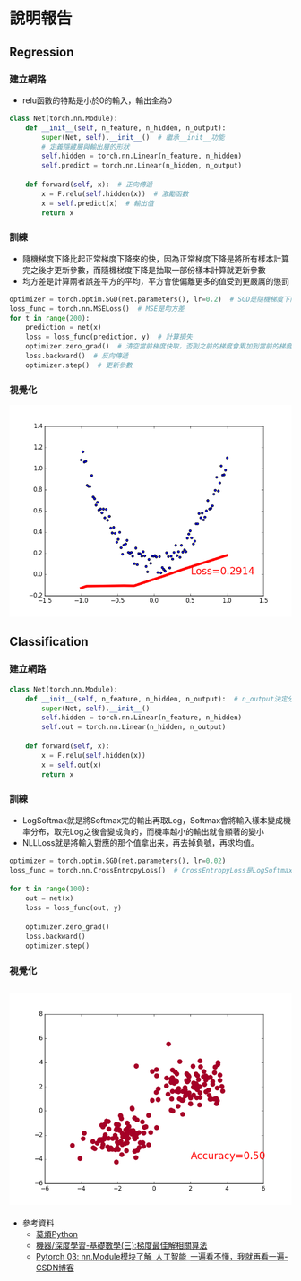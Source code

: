 # 說明報告
## Regression
### 建立網路
- relu函數的特點是小於0的輸入，輸出全為0
```py
class Net(torch.nn.Module):
    def __init__(self, n_feature, n_hidden, n_output):
        super(Net, self).__init__()  # 繼承__init__功能
        # 定義隱藏層與輸出層的形狀
        self.hidden = torch.nn.Linear(n_feature, n_hidden)
        self.predict = torch.nn.Linear(n_hidden, n_output)

    def forward(self, x):  # 正向傳遞
        x = F.relu(self.hidden(x))  # 激勵函數 
        x = self.predict(x)  # 輸出值
        return x
```
### 訓練
- 隨機梯度下降比起正常梯度下降來的快，因為正常梯度下降是將所有樣本計算完之後才更新參數，而隨機梯度下降是抽取一部份樣本計算就更新參數
- 均方差是計算兩者誤差平方的平均，平方會使偏離更多的值受到更嚴厲的懲罰

```py
optimizer = torch.optim.SGD(net.parameters(), lr=0.2)  # SGD是隨機梯度下降
loss_func = torch.nn.MSELoss()  # MSE是均方差
for t in range(200):
    prediction = net(x)
    loss = loss_func(prediction, y)  # 計算損失
    optimizer.zero_grad()  # 清空當前梯度快取，否則之前的梯度會累加到當前的梯度
    loss.backward()  # 反向傳遞
    optimizer.step()  # 更新參數
```
### 視覺化
![Regression](Regression.gif)
## Classification
### 建立網路
```py
class Net(torch.nn.Module):
    def __init__(self, n_feature, n_hidden, n_output):  # n_output決定分類的類別數
        super(Net, self).__init__()
        self.hidden = torch.nn.Linear(n_feature, n_hidden)
        self.out = torch.nn.Linear(n_hidden, n_output)

    def forward(self, x):
        x = F.relu(self.hidden(x)) 
        x = self.out(x)
        return x
```
### 訓練
- LogSoftmax就是將Softmax完的輸出再取Log，Softmax會將輸入樣本變成機率分布，取完Log之後會變成負的，而機率越小的輸出就會顯著的變小 
- NLLLoss就是將輸入對應的那个值拿出来，再去掉負號，再求均值。
```py
optimizer = torch.optim.SGD(net.parameters(), lr=0.02)
loss_func = torch.nn.CrossEntropyLoss()  # CrossEntropyLoss是LogSoftmax+NLLLoss，

for t in range(100):
    out = net(x)
    loss = loss_func(out, y)

    optimizer.zero_grad()
    loss.backward()
    optimizer.step()
```
### 視覺化
![Classification](Classification.gif)
---
- 參考資料
    - [莫煩Python](https://morvanzhou.github.io/tutorials/machine-learning/torch/)
    - [機器/深度學習-基礎數學(三):梯度最佳解相關算法](https://medium.com/@chih.sheng.huang821/%E6%A9%9F%E5%99%A8%E5%AD%B8%E7%BF%92-%E5%9F%BA%E7%A4%8E%E6%95%B8%E5%AD%B8-%E4%B8%89-%E6%A2%AF%E5%BA%A6%E6%9C%80%E4%BD%B3%E8%A7%A3%E7%9B%B8%E9%97%9C%E7%AE%97%E6%B3%95-gradient-descent-optimization-algorithms-b61ed1478bd7)
    - [Pytorch 03: nn.Module模块了解_人工智能_一遍看不懂，我就再看一遍-CSDN博客](https://blog.csdn.net/u012609509/article/details/81203436)